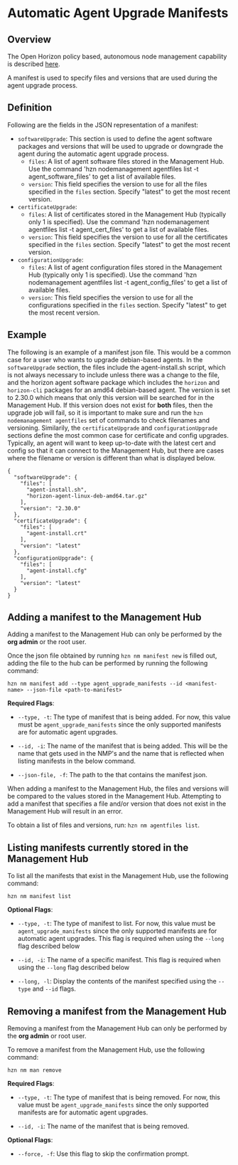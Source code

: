 # Automatic Agent Upgrade Manifests

## Overview
The Open Horizon policy based, autonomous node management capability is described [here](./node_management_policy.md). 

A manifest is used to specify files and versions that are used during the agent upgrade process. 

## Definition

Following are the fields in the JSON representation of a manifest:

* `softwareUpgrade`: This section is used to define the agent software packages and versions that will be used to upgrade or downgrade the agent during the automatic agent upgrade process.
    * `files`: A list of agent software files stored in the Management Hub. Use the command 'hzn nodemanagement agentfiles list -t agent_software_files' to get a list of available files.
    * `version`: This field specifies the version to use for all the files specified in the `files` section. Specify "latest" to get the most recent version.
* `certificateUpgrade`:
    * `files`: A list of certificates stored in the Management Hub (typically only 1 is specified). Use the command 'hzn nodemanagement agentfiles list -t agent_cert_files' to get a list of available files.
    * `version`: This field specifies the version to use for all the certificates specified in the `files` section. Specify "latest" to get the most recent version.
* `configurationUpgrade`:
    * `files`: A list of agent configuration files stored in the Management Hub (typically only 1 is specified). Use the command 'hzn nodemanagement agentfiles list -t agent_config_files' to get a list of available files.
    * `version`: This field specifies the version to use for all the configurations specified in the `files` section. Specify "latest" to get the most recent version.

## Example

The following is an example of a manifest json file. This would be a common case for a user who wants to upgrade debian-based agents. In the `softwareUpgrade` section, the files include the agent-install.sh script, which is not always necessary to include unless there was a change to the file, and the horizon agent software package which includes the `horizon` and `horizon-cli` packages for an amd64 debian-based agent. The version is set to 2.30.0 which means that only this version will be searched for in the Management Hub. If this version does not exist for **both** files, then the upgrade job will fail, so it is important to make sure and run the `hzn nodemanagement agentfiles` set of commands to check filenames and versioning. Similarily, the `certificateUpgrade` and `configurationUpgrade` sections define the most common case for certificate and config upgrades. Typically, an agent will want to keep up-to-date with the latest cert and config so that it can connect to the Management Hub, but there are cases where the filename or version is different than what is displayed below.

```
{
  "softwareUpgrade": {
    "files": [
      "agent-install.sh",
      "horizon-agent-linux-deb-amd64.tar.gz"
    ],
    "version": "2.30.0"
  },
  "certificateUpgrade": {
    "files": [
      "agent-install.crt"
    ],
    "version": "latest"
  },
  "configurationUpgrade": {
    "files": [
      "agent-install.cfg"
    ],
    "version": "latest"
  }
}
```

## Adding a manifest to the Management Hub
Adding a manifest to the Management Hub can only be performed by the **org admin** or the root user.

Once the json file obtained by running `hzn nm manifest new` is filled out, adding the file to the hub can be performed by running the following command:

```
hzn nm manifest add --type agent_upgrade_manifests --id <manifest-name> --json-file <path-to-manifest>
```

**Required Flags**:  
 * `--type, -t`: The type of manifest that is being added. For now, this value must be `agent_upgrade_manifests` since the only supported manifests are for automatic agent upgrades.

 * `--id, -i`: The name of the manifest that is being added. This will be the name that gets used in the NMP's and the name that is reflected when listing manifests in the below command.

 * `--json-file, -f`: The path to the that contains the manifest json.

 When adding a manifest to the Management Hub, the files and versions will be compared to the values stored in the Management Hub. Attempting to add a manifest that specifies a file and/or version that does not exist in the Management Hub will result in an error.

 To obtain a list of files and versions, run: `hzn nm agentfiles list`.

## Listing manifests currently stored in the Management Hub
To list all the manifests that exist in the Management Hub, use the following command:
```
hzn nm manifest list 
```

**Optional Flags**:  
 * `--type, -t`: The type of manifest to list. For now, this value must be `agent_upgrade_manifests` since the only supported manifests are for automatic agent upgrades. This flag is required when using the `--long` flag described below

 * `--id, -i`: The name of a specific manifest. This flag is required when using the `--long` flag described below

 * `--long, -l`: Display the contents of the manifest specified using the `--type` and `--id` flags.

## Removing a manifest from the Management Hub
Removing a manifest from the Management Hub can only be performed by the **org admin** or root user.

To remove a manifest from the Management Hub, use the following command:
```
hzn nm man remove
```

**Required Flags**:  
 * `--type, -t`: The type of manifest that is being removed. For now, this value must be `agent_upgrade_manifests` since the only supported manifests are for automatic agent upgrades.

 * `--id, -i`: The name of the manifest that is being removed.
 
**Optional Flags**:  
 * `--force, -f`: Use this flag to skip the confirmation prompt.
